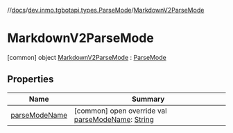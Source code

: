 //[docs](../../../index.md)/[dev.inmo.tgbotapi.types.ParseMode](../index.md)/[MarkdownV2ParseMode](index.md)



# MarkdownV2ParseMode  
 [common] object [MarkdownV2ParseMode](index.md) : [ParseMode](../-parse-mode/index.md)   


## Properties  
  
|  Name |  Summary | 
|---|---|
| <a name="dev.inmo.tgbotapi.types.ParseMode/MarkdownV2ParseMode/parseModeName/#/PointingToDeclaration/"></a>[parseModeName](parse-mode-name.md)| <a name="dev.inmo.tgbotapi.types.ParseMode/MarkdownV2ParseMode/parseModeName/#/PointingToDeclaration/"></a> [common] open override val [parseModeName](parse-mode-name.md): [String](https://kotlinlang.org/api/latest/jvm/stdlib/kotlin/-string/index.html)   <br>|

